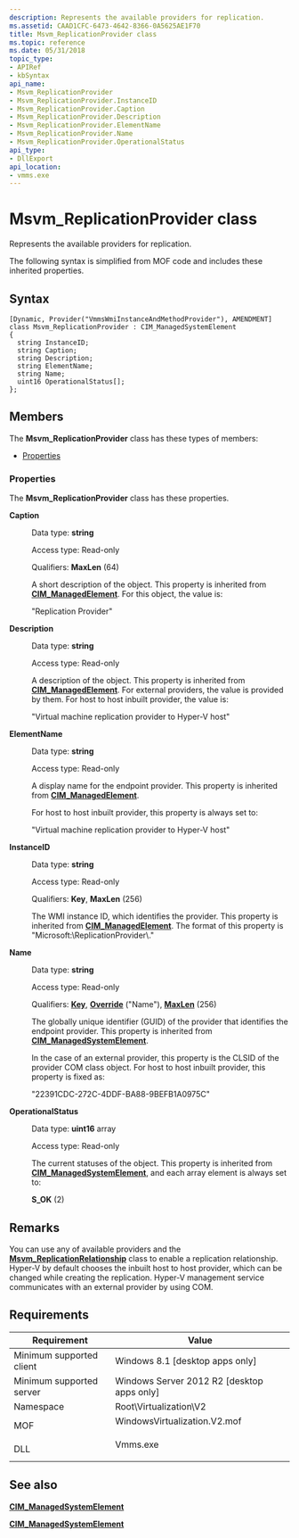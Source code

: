 ```yaml
---
description: Represents the available providers for replication.
ms.assetid: CAAD1CFC-6473-4642-8366-0A5625AE1F70
title: Msvm_ReplicationProvider class
ms.topic: reference
ms.date: 05/31/2018
topic_type: 
- APIRef
- kbSyntax
api_name: 
- Msvm_ReplicationProvider
- Msvm_ReplicationProvider.InstanceID
- Msvm_ReplicationProvider.Caption
- Msvm_ReplicationProvider.Description
- Msvm_ReplicationProvider.ElementName
- Msvm_ReplicationProvider.Name
- Msvm_ReplicationProvider.OperationalStatus
api_type: 
- DllExport
api_location: 
- vmms.exe
---
```


# Msvm\_ReplicationProvider class

Represents the available providers for replication.

The following syntax is simplified from MOF code and includes these inherited properties.

## Syntax

``` syntax
[Dynamic, Provider("VmmsWmiInstanceAndMethodProvider"), AMENDMENT]
class Msvm_ReplicationProvider : CIM_ManagedSystemElement
{
  string InstanceID;
  string Caption;
  string Description;
  string ElementName;
  string Name;
  uint16 OperationalStatus[];
};
```

## Members

The **Msvm\_ReplicationProvider** class has these types of members:

-   [Properties](#properties)

### Properties

The **Msvm\_ReplicationProvider** class has these properties.

<dl> <dt>

**Caption**
</dt> <dd> <dl> <dt>

Data type: **string**
</dt> <dt>

Access type: Read-only
</dt> <dt>

Qualifiers: **MaxLen** (64)
</dt> </dl>

A short description of the object. This property is inherited from [**CIM\_ManagedElement**](/previous-versions/windows/desktop/iscsitarg/cim-managedelement). For this object, the value is:

"Replication Provider"

</dd> <dt>

**Description**
</dt> <dd> <dl> <dt>

Data type: **string**
</dt> <dt>

Access type: Read-only
</dt> </dl>

A description of the object. This property is inherited from [**CIM\_ManagedElement**](/previous-versions/windows/desktop/iscsitarg/cim-managedelement). For external providers, the value is provided by them. For host to host inbuilt provider, the value is:

"Virtual machine replication provider to Hyper-V host"

</dd> <dt>

**ElementName**
</dt> <dd> <dl> <dt>

Data type: **string**
</dt> <dt>

Access type: Read-only
</dt> </dl>

A display name for the endpoint provider. This property is inherited from [**CIM\_ManagedElement**](/previous-versions/windows/desktop/iscsitarg/cim-managedelement).

For host to host inbuilt provider, this property is always set to:

"Virtual machine replication provider to Hyper-V host"

</dd> <dt>

**InstanceID**
</dt> <dd> <dl> <dt>

Data type: **string**
</dt> <dt>

Access type: Read-only
</dt> <dt>

Qualifiers: **Key**, **MaxLen** (256)
</dt> </dl>

The WMI instance ID, which identifies the provider. This property is inherited from [**CIM\_ManagedElement**](/previous-versions/windows/desktop/iscsitarg/cim-managedelement). The format of this property is "Microsoft:<host-machine-name>\\ReplicationProvider\\<provider-Name>."

</dd> <dt>

**Name**
</dt> <dd> <dl> <dt>

Data type: **string**
</dt> <dt>

Access type: Read-only
</dt> <dt>

Qualifiers: [**Key**](/windows/desktop/WmiSdk/key-qualifier), [**Override**](/windows/desktop/WmiSdk/standard-qualifiers) ("Name"), [**MaxLen**](/windows/desktop/WmiSdk/standard-qualifiers) (256)
</dt> </dl>

The globally unique identifier (GUID) of the provider that identifies the endpoint provider. This property is inherited from [**CIM\_ManagedSystemElement**](/windows/desktop/CIMWin32Prov/cim-managedsystemelement).

In the case of an external provider, this property is the CLSID of the provider COM class object. For host to host inbuilt provider, this property is fixed as:

"22391CDC-272C-4DDF-BA88-9BEFB1A0975C"

</dd> <dt>

**OperationalStatus**
</dt> <dd> <dl> <dt>

Data type: **uint16** array
</dt> <dt>

Access type: Read-only
</dt> </dl>

The current statuses of the object. This property is inherited from [**CIM\_ManagedSystemElement**](/windows/desktop/CIMWin32Prov/cim-managedsystemelement), and each array element is always set to:

<dl> <dt>

<span id="S_OK"></span><span id="s_ok"></span>**S\_OK** (2)
</dt> </dl>

</dd> </dl>

## Remarks

You can use any of available providers and the [**Msvm\_ReplicationRelationship**](msvm-replicationrelationship.md) class to enable a replication relationship. Hyper-V by default chooses the inbuilt host to host provider, which can be changed while creating the replication. Hyper-V management service communicates with an external provider by using COM.

## Requirements



| Requirement | Value |
|-------------------------------------|---------------------------------------------------------------------------------------------------------|
| Minimum supported client<br/> | Windows 8.1 \[desktop apps only\]<br/>                                                            |
| Minimum supported server<br/> | Windows Server 2012 R2 \[desktop apps only\]<br/>                                                 |
| Namespace<br/>                | Root\\Virtualization\\V2<br/>                                                                     |
| MOF<br/>                      | <dl> <dt>WindowsVirtualization.V2.mof</dt> </dl> |
| DLL<br/>                      | <dl> <dt>Vmms.exe</dt> </dl>                     |



## See also

<dl> <dt>

[**CIM\_ManagedSystemElement**](cim-managedsystemelement.md)
</dt> <dt>

[**CIM\_ManagedSystemElement**](/windows/desktop/CIMWin32Prov/cim-managedsystemelement)
</dt> </dl>

 

